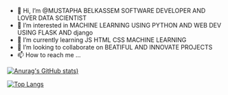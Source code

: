 - 👋 Hi, I’m @MUSTAPHA BELKASSEM SOFTWARE DEVELOPER AND LOVER DATA SCIENTIST 
- 👀 I’m interested in MACHINE LEARNING USING PYTHON AND WEB DEV USING FLASK AND django 
- 🌱 I’m currently learning JS HTML CSS MACHINE LEARNING
- 💞️ I’m looking to collaborate on BEATIFUL AND INNOVATE PROJECTS
- 📫 How to reach me ...

<!---
developython14/developython14 is a ✨ special ✨ repository because its `README.md` (this file) appears on your GitHub profile.
You can click the Preview link to take a look at your changes.
--->


[![Anurag's GitHub stats](https://github-readme-stats.vercel.app/api?username=developython14&count_private=true&show_icons=true&theme=radical))](https://github.com/anuraghazra/github-readme-stats)


[![Top Langs](https://github-readme-stats.vercel.app/api/top-langs/?username=developython14&hide=html)](https://github.com/anuraghazra/github-readme-stats)
